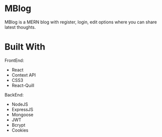 # MBlog

MBlog is a MERN blog with register, login, edit options where you can share latest thoughts.

# Built With

FrontEnd:

- React
- Context API
- CSS3
- React-Quill

BackEnd:

- NodeJS
- ExpressJS
- Mongoose
- JWT
- Bcrypt
- Cookies
